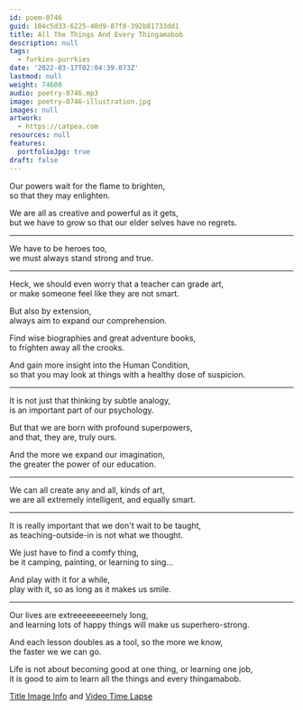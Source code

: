 ```yaml
---
id: poem-0746
guid: 104c5d33-6225-40d9-87f8-392b81733dd1
title: All The Things And Every Thingamabob
description: null
tags:
  - furkies-purrkies
date: '2022-03-17T02:04:39.073Z'
lastmod: null
weight: 74600
audio: poetry-0746.mp3
image: poetry-0746-illustration.jpg
images: null
artwork:
  - https://catpea.com
resources: null
features:
  portfolioJpg: true
draft: false
---
```


Our powers wait for the flame to brighten,\
so that they may enlighten.

We are all as creative and powerful as it gets,\
but we have to grow so that our elder selves have no regrets.

---

We have to be heroes too,\
we must always stand strong and true.

---

Heck, we should even worry that a teacher can grade art,\
or make someone feel like they are not smart.

But also by extension,\
always aim to expand our comprehension.

Find wise biographies and great adventure books,\
to frighten away all the crooks.

And gain more insight into the Human Condition,\
so that you may look at things with a healthy dose of suspicion.

---

It is not just that thinking by subtle analogy,\
is an important part of our psychology.

But that we are born with profound superpowers,\
and that, they are, truly ours.

And the more we expand our imagination,\
the greater the power of our education.

---

We can all create any and all, kinds of art,\
we are all extremely intelligent, and equally smart.

---

It is really important that we don't wait to be taught,\
as teaching-outside-in is not what we thought.

We just have to find a comfy thing,\
be it camping, painting, or learning to sing...

And play with it for a while,\
play with it, so as long as it makes us smile.

---

Our lives are extreeeeeeeemely long,\
and learning lots of happy things will make us superhero-strong.

And each lesson doubles as a tool, so the more we know,\
the faster we we can go.

Life is not about becoming good at one thing, or learning one job,\
it is good to aim to learn all the things and every thingamabob.

[Title Image Info](https://www.reddit.com/r/redditgetsdrawn/comments/tfhkkw/this_is_my_hamster_pixie/) and [Video Time Lapse](https://youtu.be/uOKY9P5FTHM)

